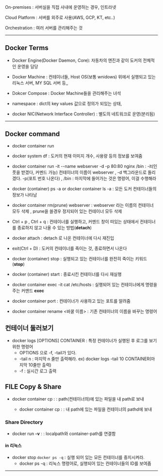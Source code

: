 On-premises : 서버실을 직접 사내에 운영하는 경우, 인트라넷

Cloud Platform : 서버를 외주로 사용(AWS, GCP, KT, etc..)

Orchestration : 여러 서버를 관리해주는 것


---

## Docker Terms

* Docker Engine(Docker Daemon, Core): 자동차의 엔진과 같이 도커의 전체적인 운영을 담당

* Docker Machine : 컨테이너들, Host OS(보통 wnidows) 위에서 실행되고 있는 리눅스 서버, MY SQL 서버 등,,

* Dokcer Compose : Docker Machine들을 관리해주는 녀석

* namespace : dict의 key values 값으로 정의가 되있는 상태,

* docker NIC(Network Interface Controller) : 별도의 네트워크로 운영(분리됨)



----

## Docker command

* docker container run <docker-image-name> <command>
  
* docker system df : 도커의 현재 이미지 개수, 사용량 등의 정보를 보여줌

* docker container run -it --name webserver -d -p 80:80 nginx /bin : -it(인풋을 받겠다, 커멘드 가능) 컨테이너의 이름이 webserver , -d 백그라운드로 돌리겠다. -p(포트 번호 나온다) , /bin : 마지막에 들어가는 것은 명령어, 이걸 수행해라

* docker (container) ps -a or docker container ls -a : 모든 도커 컨테이너들의 정보가 나타남

* docker container rm(prune) webserver : webserver 라는 이름의 컨테이너 모두 삭제 , prune을 쓸경우 정지되어 있는 컨테이너 모두 삭제

* Ctrl + p , Ctrl + q : 컨테이너를 실행하고, 커멘드 창이 떠있는 상태에서 컨테이너를 종료하지 않고 나올 수 있는 방법(**detach**)

* docker attach <container-name> : detach 로 나온 컨테이너에 다시 재진입

* exit(Ctrl + D) : 도커의 컨테이너를 죽이는 것, 종료하면서 나온다

* docker (container) stop <container-name> : 실행되고 있는 컨테이너를 완전히 죽이는 키워드(**stop**)
  
* docker (container) start <container-name> : 종료시킨 컨테이너를 다시 재실행
  
* docker container exec -it <container-name> cat /etc/hosts : 실행되어 있는 컨테이너에게 명령을 주는 커맨드 **exec**
  
* docker container port <container-name> : 컨테이너가 사용하고 있는 포트를 알려줌
  
* docker container rename <container-name> <바꿀 이름> : 기존 컨테이너의 이름을 바꾸는 명령어
  
## 컨테이너 둘러보기
* docker logs [OPTIONS] CONTAINER : 특정 컨테이너가 실행된 후 로그를 보기 위한 명령어
  * OPTIONS 으로 -f, -tail가 있다.
  * -tail n : 마지막 n 줄만 출력해라. ex) docker logs -tail 10 CONTAINER(마지막 10줄만 출력)
  * -f : 실시간 로그 출력
  
## FILE Copy & Share

* docker container cp <container-name>:<path> <client-path> : path(컨테이너의)에 있는 파일을 내 path로 보내
  * docker container cp <client-file> <container-name>:<path> : 내 path에 있는 파일을 컨테이너의 pathd에 보내
  
### Share Directory

* docker run **-v** <localpath>:<container-path> : localpath와 container-path를 연결함
  
#### in 리눅스

* docker stop `docker ps -q` : 실행 되어 있는 모든 컨테이너를 중지시켜라.
  * docker ps -q : 리눅스 명령어로, 실행되어 있는 컨테이너들의 ID를 보여줌

----


